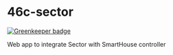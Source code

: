 # 46c-sector

[![Greenkeeper badge](https://badges.greenkeeper.io/trygve-lie/46c-sector.svg)](https://greenkeeper.io/)

Web app to integrate Sector with SmartHouse controller
